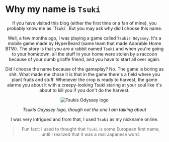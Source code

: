 # Why my name is `Tsuki`

<center>
If you have visited this blog (either the first time or a fan of mine), you probably know me as `Tsuki`. But you may ask why did I choose this name.

Well, a few months ago, I was playing a game called `Tsukis Odyssey`. It's a mobile game made by HyperBeard (same team that made Adorable Home BTW). The story is that you are a rabbit named `Tsuki` and when you're going to your hometown, all the stuff in your home were stolen by a raccoon because of your dumb giraffe friend, and you have to start all over again.

Did I choose the name because of the gameplay? No. The game is boring as shit. What made me chose it is that in the game there's a field where you plant fruits and stuff. Whenever the crop is ready to harvest, the game alarms you about it with a creepy-looking Tsuki staring at your soul like it's about to kill you if you don't do the harvest.

![Tsukis Odyssey logo](https://files.catbox.moe/5uodtk.jpg)

<em>Tsukis Odyssey logo, though not the one I am talking about</em>

I was very intrigued and from that, I used `Tsuki` as my nickname online.

> Fun fact: I used to thought that `Tsuki` is some European first name, until I realized that it was a real Japanese word.
</center>